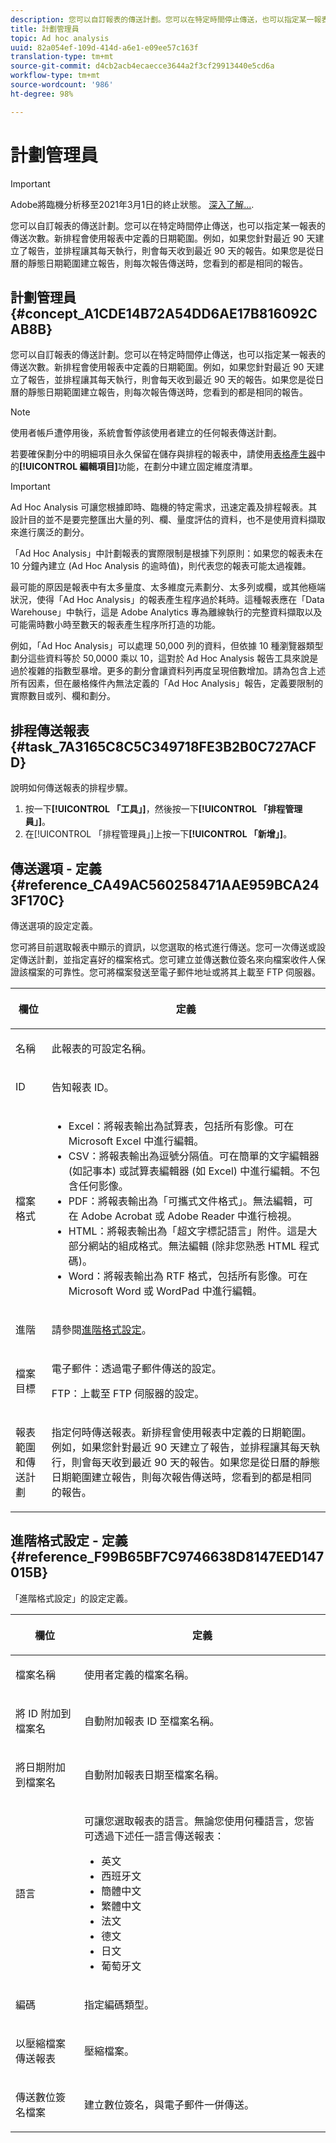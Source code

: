 ```yaml
---
description: 您可以自訂報表的傳送計劃。您可以在特定時間停止傳送，也可以指定某一報表的傳送次數。新排程會使用報表中定義的日期範圍。例如，如果您針對最近 90 天建立了報告，並排程讓其每天執行，則會每天收到最近 90 天的報告。如果您是從日曆的靜態日期範圍建立報表，則每次報表傳送時，您看到的都是相同的報表。
title: 計劃管理員
topic: Ad hoc analysis
uuid: 82a054ef-109d-414d-a6e1-e09ee57c163f
translation-type: tm+mt
source-git-commit: d4cb2acb4ecaecce3644a2f3cf29913440e5cd6a
workflow-type: tm+mt
source-wordcount: '986'
ht-degree: 98%

---
```



# 計劃管理員

>[!IMPORTANT]
>
>Adobe將臨機分析移至2021年3月1日的終止狀態。 [深入了解...](https://adobe.ly/discoverworkspace).

您可以自訂報表的傳送計劃。您可以在特定時間停止傳送，也可以指定某一報表的傳送次數。新排程會使用報表中定義的日期範圍。例如，如果您針對最近 90 天建立了報告，並排程讓其每天執行，則會每天收到最近 90 天的報告。如果您是從日曆的靜態日期範圍建立報告，則每次報告傳送時，您看到的都是相同的報告。

## 計劃管理員 {#concept_A1CDE14B72A54DD6AE17B816092CAB8B}

您可以自訂報表的傳送計劃。您可以在特定時間停止傳送，也可以指定某一報表的傳送次數。新排程會使用報表中定義的日期範圍。例如，如果您針對最近 90 天建立了報告，並排程讓其每天執行，則會每天收到最近 90 天的報告。如果您是從日曆的靜態日期範圍建立報告，則每次報告傳送時，您看到的都是相同的報告。

>[!NOTE]
>
> 使用者帳戶遭停用後，系統會暫停該使用者建立的任何報表傳送計劃。

若要確保劃分中的明細項目永久保留在儲存與排程的報表中，請使用[表格產生器](/help/analyze/ad-hoc-analysis/c-tablebuilder.md)中的&#x200B;**[!UICONTROL 編輯項目]**&#x200B;功能，在劃分中建立固定維度清單。

>[!IMPORTANT]
>
>Ad Hoc Analysis 可讓您根據即時、臨機的特定需求，迅速定義及排程報表。其設計目的並不是要完整匯出大量的列、欄、量度評估的資料，也不是使用資料擷取來進行廣泛的劃分。
>
>「Ad Hoc Analysis」中計劃報表的實際限制是根據下列原則：如果您的報表未在 10 分鐘內建立 (Ad Hoc Analysis 的逾時值)，則代表您的報表可能太過複雜。
>
>最可能的原因是報表中有太多量度、太多維度元素劃分、太多列或欄，或其他極端狀況，使得「Ad Hoc Analysis」的報表產生程序過於耗時。這種報表應在「Data Warehouse」中執行，這是 Adobe Analytics 專為離線執行的完整資料擷取以及可能需時數小時至數天的報表產生程序所打造的功能。
>
>例如，「Ad Hoc Analysis」可以處理 50,000 列的資料，但依據 10 種瀏覽器類型劃分這些資料等於 50,0000 乘以 10，這對於 Ad Hoc Analysis 報告工具來說是過於複雜的指數型暴增。更多的劃分會讓資料列再度呈現倍數增加。請為包含上述所有因素，但在嚴格條件內無法定義的「Ad Hoc Analysis」報告，定義要限制的實際數目或列、欄和劃分。

## 排程傳送報表 {#task_7A3165C8C5C349718FE3B2B0C727ACFD}

說明如何傳送報表的排程步驟。

<!-- 

t_schedule_delivery.xml

 -->

1. 按一下&#x200B;**[!UICONTROL 「工具」]**，然後按一下&#x200B;**[!UICONTROL 「排程管理員」]**。
1. 在[!UICONTROL 「排程管理員」]上按一下&#x200B;**[!UICONTROL 「新增」]**。

## 傳送選項 - 定義 {#reference_CA49AC560258471AAE959BCA243F170C}

傳送選項的設定定義。

<!-- 

r_delivery_options.xml

 -->

您可將目前選取報表中顯示的資訊，以您選取的格式進行傳送。您可一次傳送或設定傳送計劃，並指定喜好的檔案格式。您可建立並傳送數位簽名來向檔案收件人保證該檔案的可靠性。您可將檔案發送至電子郵件地址或將其上載至 FTP 伺服器。

<table id="table_C18A0F1C9E214EB585A29801BA2400F8"> 
 <thead> 
  <tr> 
   <th colname="col1" class="entry"> <p>欄位 </p> </th> 
   <th colname="col2" class="entry"> <p>定義 </p> </th> 
  </tr> 
 </thead>
 <tbody> 
  <tr> 
   <td colname="col1"> <p>名稱 </p> </td> 
   <td colname="col2"> <p> 此報表的可設定名稱。 </p> </td> 
  </tr> 
  <tr> 
   <td colname="col1"> <p>ID </p> </td> 
   <td colname="col2"> <p>告知報表 ID。 </p> </td> 
  </tr> 
  <tr> 
   <td colname="col1"> <p> 檔案格式 </p> </td> 
   <td colname="col2"> 
    <ul id="ul_711C2D9B216C48359F7B42521D927872"> 
     <li id="li_36E8DEFDA1B84890A4204A6DFF4E0267">Excel：將報表輸出為試算表，包括所有影像。可在 Microsoft Excel 中進行編輯。 </li> 
     <li id="li_C918FA3AE8194BD2B59E554DAC7CBBE2">CSV：將報表輸出為逗號分隔值。可在簡單的文字編輯器 (如記事本) 或試算表編輯器 (如 Excel) 中進行編輯。不包含任何影像。 </li> 
     <li id="li_B7C8C098C5264B349C21077A0DEFE059">PDF：將報表輸出為「可攜式文件格式」。無法編輯，可在 Adobe Acrobat 或 Adobe Reader 中進行檢視。 </li> 
     <li id="li_B1183DB25DE34B689FBD0E5B44691F49">HTML：將報表輸出為「超文字標記語言」附件。這是大部分網站的組成格式。無法編輯 (除非您熟悉 HTML 程式碼)。 </li> 
     <li id="li_5ED5F1862AB1490A9FF5695FF9F52C5E">Word：將報表輸出為 RTF 格式，包括所有影像。可在 Microsoft Word 或 WordPad 中進行編輯。 </li> 
    </ul> </td> 
  </tr> 
  <tr> 
   <td colname="col1"> <p> 進階 </p> </td> 
   <td colname="col2"> <p> 請參閱<a href="/help/analyze/ad-hoc-analysis/c-schedule.md"   >進階格式設定</a>。 </p> </td> 
  </tr> 
  <tr> 
   <td colname="col1"> <p>檔案目標 </p> </td> 
   <td colname="col2"> <p>電子郵件：透過電子郵件傳送的設定。 </p> <p>FTP：上載至 FTP 伺服器的設定。 </p> </td> 
  </tr> 
  <tr> 
   <td colname="col1"> <p>報表範圍和傳送計劃 </p> </td> 
   <td colname="col2"> <p>指定何時傳送報表。新排程會使用報表中定義的日期範圍。例如，如果您針對最近 90 天建立了報告，並排程讓其每天執行，則會每天收到最近 90 天的報告。如果您是從日曆的靜態日期範圍建立報告，則每次報告傳送時，您看到的都是相同的報告。 </p> </td> 
  </tr> 
 </tbody> 
</table>

## 進階格式設定 - 定義 {#reference_F99B65BF7C9746638D8147EED147015B}

「進階格式設定」的設定定義。

<!-- 

r_advanced_format_settings_dsc.xml

 -->

<table id="table_CD0888E8390745F4B83DF6AC69CB0854"> 
 <thead> 
  <tr> 
   <th colname="col1" class="entry"> <p>欄位 </p> </th> 
   <th colname="col2" class="entry"> <p>定義 </p> </th> 
  </tr> 
 </thead>
 <tbody> 
  <tr> 
   <td colname="col1"> <p>檔案名稱 </p> </td> 
   <td colname="col2"> <p>使用者定義的檔案名稱。 </p> </td> 
  </tr> 
  <tr> 
   <td colname="col1"> <p>將 ID 附加到檔案名 </p> </td> 
   <td colname="col2"> <p>自動附加報表 ID 至檔案名稱。 </p> </td> 
  </tr> 
  <tr> 
   <td colname="col1"> <p> 將日期附加到檔案名 </p> </td> 
   <td colname="col2"> <p> 自動附加報表日期至檔案名稱。 </p> </td> 
  </tr> 
  <tr> 
   <td colname="col1"> <p>語言 </p> </td> 
   <td colname="col2"> <p> 可讓您選取報表的語言。無論您使用何種語言，您皆可透過下述任一語言傳送報表： </p> 
    <ul id="ul_BD3D331B0D6146F79A6D254136E43920"> 
     <li id="li_0EE6A371B1BB4627BD3F64BD0EF07E44">英文 </li> 
     <li id="li_5EF76261928543FDB36D99E4C89DE994">西班牙文 </li> 
     <li id="li_FABF47E8CD64486BA1567E02460422C5">簡體中文 </li> 
     <li id="li_8A6BC2DE92DB47DA9397B8931D8DCC6E">繁體中文 </li> 
     <li id="li_EDA24D700BE040E8B839B82E31DABC28">法文 </li> 
     <li id="li_A8D41DCCC91542BB8D0A522EC99575E8">德文 </li> 
     <li id="li_E9F73C93C94A46B78BCE85A7261CEDD4">日文 </li> 
     <li id="li_699B97050AA54D818659C191F4594E4E">葡萄牙文 </li> 
    </ul> </td> 
  </tr> 
  <tr> 
   <td colname="col1"> <p>編碼 </p> </td> 
   <td colname="col2"> <p>指定編碼類型。 </p> </td> 
  </tr> 
  <tr> 
   <td colname="col1"> <p> 以壓縮檔案傳送報表 </p> </td> 
   <td colname="col2"> <p> 壓縮檔案。 </p> </td> 
  </tr> 
  <tr> 
   <td colname="col1"> <p>傳送數位簽名檔案 </p> </td> 
   <td colname="col2"> <p>建立數位簽名，與電子郵件一併傳送。 </p> </td> 
  </tr> 
 </tbody> 
</table>

